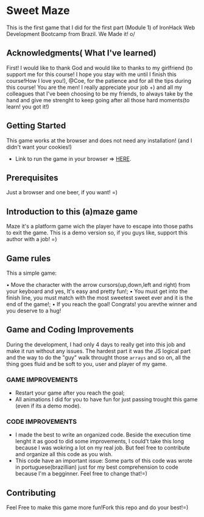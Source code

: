 # Sweet Maze

This is the first game that I did for the first part (Module 1) of IronHack Web Development Bootcamp from Brazil. We Made it! o/

## Acknowledgments( What I've learned)
First! I would like to thank God and  would like to thanks to my girlfriend (to support me for this course! I hope you stay with me until I finish this course!How I love you!), @Coe, for the patience and for all the tips during this course! You are the men! I really appreciate your job +) and all my colleagues that I've been choosing to be my friends, to always take by the hand and give me strenght to keep going after all those hard moments(to learn! you got it!)

## Getting Started

This game works at the browser and does not need any installation! (and I didn't want your cookies!)

* Link to run the game in your browser => [HERE](https://henriquegmendes.github.io/Ludo-Game-by-Henrique/).

## Prerequisites

Just a browser and one beer, if you want! =)

## Introduction to this (a)maze game

Maze it's a platform game wich the player have to escape into those paths to exit the game. This is a demo version so, if you guys like, support this author with a job! =)

## Game rules

This a simple game:

• Move the character with the arrow cursors(up,down,left and right) from your keyboard and yes, It's easy and pretty fun!;
• You must get into the finish line, you must match with the most sweetest sweet ever and it is the end of the game!;
• If you reach the goal! Congrats! you arevthe winner and you deserve to a hug!

## Game and Coding Improvements

During the development, I had only 4 days to really get into this job and make it run without any issues. The hardest part it was the JS logical part and the way to do the "guy" walk throught those `arrays` and so on, all the thing goes fluid and be soft to you, user and player of my game.

### GAME IMPROVEMENTS

* Restart your game after you reach the goal;
* All animations I did for you to have fun for just passing trought this game (even if its a demo mode).

### CODE IMPROVEMENTS

* I made the best to write an organized code. Beside the execution time lenght it as good to did some improvements, I could't take this long because I was wokring a lot on my real job. But feel free to contribute and organize all this code as you wish. 
* This code have an important issue: Some parts of this code was wrote in portuguese(brazillian) just for my best comprehension to code because I'm a begginner. Feel free to change that!=)

## Contributing

Feel Free to make this game more fun!Fork this repo and do your best!=)